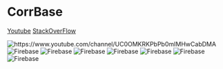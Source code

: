 # CorrBase


[Youtube](https://www.youtube.com/channel/UC0OMKRKPbPb0mIMHwCabDMA)
[StackOverFlow](https://stackoverflow.com/users/16716151/corrbase) 

<p align="center">

[comment]: <> (  <img alt="Node.js" src="https://img.shields.io/badge/node.js%20-%2343853D.svg?&style=for-the-badge&logo=node.js&logoColor=white"/>)
  <img alt="https://www.youtube.com/channel/UC0OMKRKPbPb0mIMHwCabDMA" src="https://img.shields.io/badge/YouTube-FF0000?style=for-the-badge&logo=youtube&logoColor=white"/>
  <img alt="Firebase" src="https://img.shields.io/badge/CSS-239120?&style=for-the-badge&logo=css3&logoColor=white"/>
  <img alt="Firebase" src="https://img.shields.io/badge/HTML-239120?style=for-the-badge&logo=html5&logoColor=white"/>
  <img alt="Firebase" src="https://img.shields.io/badge/JavaScript-F7DF1E?style=for-the-badge&logo=javascript&logoColor=black"/>
  <img alt="Firebase" src="https://img.shields.io/badge/Sass-CC6699?style=for-the-badge&logo=sass&logoColor=white"/>
  <img alt="Firebase" src="https://img.shields.io/badge/PHP-777BB4?style=for-the-badge&logo=php&logoColor=white"/>
  <img alt="Firebase" src="https://img.shields.io/badge/Bootstrap-563D7C?style=for-the-badge&logo=bootstrap&logoColor=white"/>
  <img alt="Firebase" src="https://img.shields.io/badge/MySQL-00000F?style=for-the-badge&logo=mysql&logoColor=white"/>
</p>
